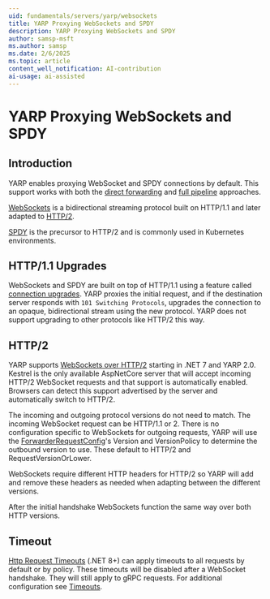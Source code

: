 ```yaml
---
uid: fundamentals/servers/yarp/websockets
title: YARP Proxying WebSockets and SPDY
description: YARP Proxying WebSockets and SPDY
author: samsp-msft
ms.author: samsp
ms.date: 2/6/2025
ms.topic: article
content_well_notification: AI-contribution
ai-usage: ai-assisted
---
```


# YARP Proxying WebSockets and SPDY

## Introduction

YARP enables proxying WebSocket and SPDY connections by default. This support works with both the [direct forwarding](xref:fundamentals/servers/yarp/direct-forwarding) and [full pipeline](xref:fundamentals/servers/yarp/getting-started) approaches.

[WebSockets](https://www.rfc-editor.org/rfc/rfc6455.html) is a bidirectional streaming protocol built on HTTP/1.1 and later adapted to [HTTP/2](https://datatracker.ietf.org/doc/html/rfc8441).

[SPDY](https://www.chromium.org/spdy/spdy-protocol/) is the precursor to HTTP/2 and is commonly used in Kubernetes environments.

## HTTP/1.1 Upgrades

WebSockets and SPDY are built on top of HTTP/1.1 using a feature called [connection upgrades](https://datatracker.ietf.org/doc/html/rfc7230#section-6.7). YARP proxies the initial request, and if the destination server responds with `101 Switching Protocols`, upgrades the connection to an opaque, bidirectional stream using the new protocol. YARP does not support upgrading to other protocols like HTTP/2 this way.

## HTTP/2

YARP supports [WebSockets over HTTP/2](https://datatracker.ietf.org/doc/html/rfc8441) starting in .NET 7 and YARP 2.0. Kestrel is the only available AspNetCore server that will accept incoming HTTP/2 WebSocket requests and that support is automatically enabled. Browsers can detect this support advertised by the server and automatically switch to HTTP/2.

The incoming and outgoing protocol versions do not need to match. The incoming WebSocket request can be HTTP/1.1 or 2. There is no configuration specific to WebSockets for outgoing requests, YARP will use the [ForwarderRequestConfig](xref:Yarp.ReverseProxy.Forwarder.ForwarderRequestConfig)'s Version and VersionPolicy to determine the outbound version to use. These default to HTTP/2 and RequestVersionOrLower.

WebSockets require different HTTP headers for HTTP/2 so YARP will add and remove these headers as needed when adapting between the different versions.

After the initial handshake WebSockets function the same way over both HTTP versions.

## Timeout

[Http Request Timeouts](/aspnet/core/performance/timeouts) (.NET 8+) can apply timeouts to all requests by default or by policy. These timeouts will be disabled after a WebSocket handshake. They will still apply to gRPC requests. For additional configuration see [Timeouts](xref:fundamentals/servers/yarp/timeouts).
